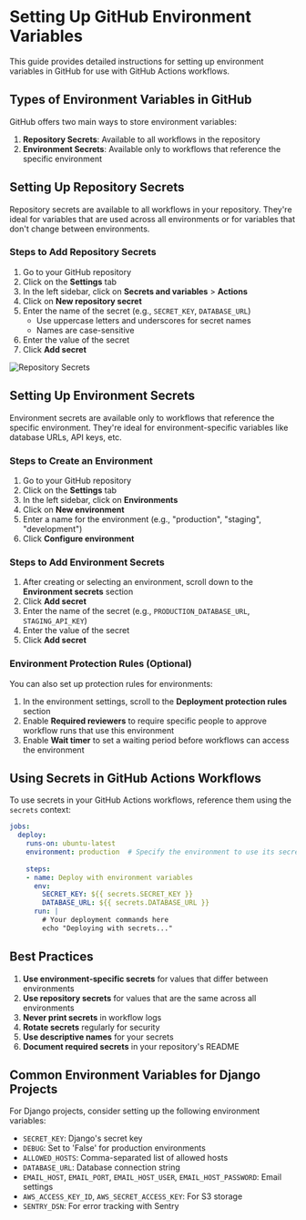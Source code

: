 # Setting Up GitHub Environment Variables

This guide provides detailed instructions for setting up environment variables in GitHub for use with GitHub Actions workflows.

## Types of Environment Variables in GitHub

GitHub offers two main ways to store environment variables:

1. **Repository Secrets**: Available to all workflows in the repository
2. **Environment Secrets**: Available only to workflows that reference the specific environment

## Setting Up Repository Secrets

Repository secrets are available to all workflows in your repository. They're ideal for variables that are used across all environments or for variables that don't change between environments.

### Steps to Add Repository Secrets

1. Go to your GitHub repository
2. Click on the **Settings** tab
3. In the left sidebar, click on **Secrets and variables** > **Actions**
4. Click on **New repository secret**
5. Enter the name of the secret (e.g., `SECRET_KEY`, `DATABASE_URL`)
   - Use uppercase letters and underscores for secret names
   - Names are case-sensitive
6. Enter the value of the secret
7. Click **Add secret**

![Repository Secrets](https://docs.github.com/assets/cb-40465/mw-1440/images/help/repository/actions-secret-repository-create.webp)

## Setting Up Environment Secrets

Environment secrets are available only to workflows that reference the specific environment. They're ideal for environment-specific variables like database URLs, API keys, etc.

### Steps to Create an Environment

1. Go to your GitHub repository
2. Click on the **Settings** tab
3. In the left sidebar, click on **Environments**
4. Click on **New environment**
5. Enter a name for the environment (e.g., "production", "staging", "development")
6. Click **Configure environment**

### Steps to Add Environment Secrets

1. After creating or selecting an environment, scroll down to the **Environment secrets** section
2. Click **Add secret**
3. Enter the name of the secret (e.g., `PRODUCTION_DATABASE_URL`, `STAGING_API_KEY`)
4. Enter the value of the secret
5. Click **Add secret**

### Environment Protection Rules (Optional)

You can also set up protection rules for environments:

1. In the environment settings, scroll to the **Deployment protection rules** section
2. Enable **Required reviewers** to require specific people to approve workflow runs that use this environment
3. Enable **Wait timer** to set a waiting period before workflows can access the environment

## Using Secrets in GitHub Actions Workflows

To use secrets in your GitHub Actions workflows, reference them using the `secrets` context:

```yaml
jobs:
  deploy:
    runs-on: ubuntu-latest
    environment: production  # Specify the environment to use its secrets
    
    steps:
    - name: Deploy with environment variables
      env:
        SECRET_KEY: ${{ secrets.SECRET_KEY }}
        DATABASE_URL: ${{ secrets.DATABASE_URL }}
      run: |
        # Your deployment commands here
        echo "Deploying with secrets..."
```

## Best Practices

1. **Use environment-specific secrets** for values that differ between environments
2. **Use repository secrets** for values that are the same across all environments
3. **Never print secrets** in workflow logs
4. **Rotate secrets** regularly for security
5. **Use descriptive names** for your secrets
6. **Document required secrets** in your repository's README

## Common Environment Variables for Django Projects

For Django projects, consider setting up the following environment variables:

- `SECRET_KEY`: Django's secret key
- `DEBUG`: Set to 'False' for production environments
- `ALLOWED_HOSTS`: Comma-separated list of allowed hosts
- `DATABASE_URL`: Database connection string
- `EMAIL_HOST`, `EMAIL_PORT`, `EMAIL_HOST_USER`, `EMAIL_HOST_PASSWORD`: Email settings
- `AWS_ACCESS_KEY_ID`, `AWS_SECRET_ACCESS_KEY`: For S3 storage
- `SENTRY_DSN`: For error tracking with Sentry
